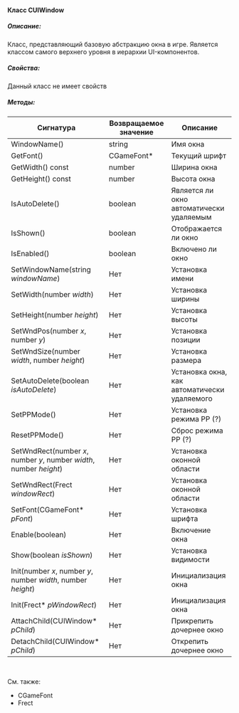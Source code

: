 #### Класс CUIWindow

##### Описание:

Класс, представляющий базовую абстракцию окна в игре. Является классом самого верхнего уровня в иерархии UI-компонентов.

##### Свойства:

Данный класс не имеет свойств

##### Методы:

| Сигнатура                                                    | Возвращаемое значение | Описание                                     |
| ------------------------------------------------------------ | --------------------- | -------------------------------------------- |
| WindowName()                                                 | string                | Имя окна                                     |
| GetFont()                                                    | CGameFont*            | Текущий шрифт                                |
| GetWidth() const                                             | number                | Ширина окна                                  |
| GetHeight() const                                            | number                | Высота окна                                  |
| IsAutoDelete()                                               | boolean               | Является ли окно автоматически удаляемым     |
| IsShown()                                                    | boolean               | Отображается ли окно                         |
| IsEnabled()                                                  | boolean               | Включено ли окно                             |
| SetWindowName(string *windowName*)                           | Нет                   | Установка имени                              |
| SetWidth(number *width*)                                     | Нет                   | Установка ширины                             |
| SetHeight(number *height*)                                   | Нет                   | Установка высоты                             |
| SetWndPos(number *x*, number *y*)                            | Нет                   | Установка позиции                            |
| SetWndSize(number *width*, number *height*)                  | Нет                   | Установка размера                            |
| SetAutoDelete(boolean *isAutoDelete*)                        | Нет                   | Установка окна, как автоматически удаляемого |
| SetPPMode()                                                  | Нет                   | Установка режима PP (?)                      |
| ResetPPMode()                                                | Нет                   | Сброс режима PP (?)                          |
| SetWndRect(number *x*, number *y*, number *width*, number *height*) | Нет                   | Установка оконной области                    |
| SetWndRect(Frect *windowRect*)                               | Нет                   | Установка оконной области                    |
| SetFont(CGameFont* *pFont*)                                  | Нет                   | Установка шрифта                             |
| Enable(boolean)                                              | Нет                   | Включение окна                               |
| Show(boolean *isShown*)                                      | Нет                   | Установка видимости                          |
| Init(number *x*, number *y*, number *width*, number *height*) | Нет                   | Инициализация окна                           |
| Init(Frect* *pWindowRect*)                                   | Нет                   | Инициализация окна                           |
| AttachChild(CUIWindow* *pChild*)                             | Нет                   | Прикрепить дочернее окно                     |
| DetachChild(CUIWindow* *pChild*)                             | Нет                   | Открепить дочернее окно                      |

<br/>

См. также:

- CGameFont
- Frect
